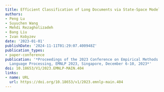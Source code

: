 ```yaml
---
title: Efficient Classification of Long Documents via State-Space Models
authors:
- Peng Lu
- Suyuchen Wang
- Mehdi Rezagholizadeh
- Bang Liu
- Ivan Kobyzev
date: '2023-01-01'
publishDate: '2024-11-11T01:29:07.400948Z'
publication_types:
- paper-conference
publication: '*Proceedings of the 2023 Conference on Empirical Methods in Natural
  Language Processing, EMNLP 2023, Singapore, December 6-10, 2023*'
doi: 10.18653/V1/2023.EMNLP-MAIN.404
links:
- name: URL
  url: https://doi.org/10.18653/v1/2023.emnlp-main.404
---
```

